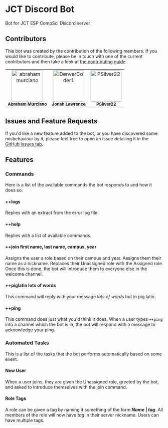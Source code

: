 # JCT Discord Bot

Bot for JCT ESP CompSci Discord server

## Contributors

This bot was created by the contribution of the following members. If you would like to contribute, please be in touch with one of the current contributors and then take a look at [the contributing guide](contributing.md)

<!-- readme: contributors -start --> 
<table>
<tr>
    <td align="center">
        <a href="https://github.com/abrahammurciano">
            <img src="https://avatars1.githubusercontent.com/u/25041135?v=4" width="100;" alt="abrahammurciano"/>
            <br />
            <sub><b>Abraham Murciano</b></sub>
        </a>
    </td>
    <td align="center">
        <a href="https://github.com/DenverCoder1">
            <img src="https://avatars0.githubusercontent.com/u/20955511?v=4" width="100;" alt="DenverCoder1"/>
            <br />
            <sub><b>Jonah Lawrence</b></sub>
        </a>
    </td>
    <td align="center">
        <a href="https://github.com/PSilver22">
            <img src="https://avatars1.githubusercontent.com/u/75566318?v=4" width="100;" alt="PSilver22"/>
            <br />
            <sub><b>PSilver22</b></sub>
        </a>
    </td></tr>
</table>
<!-- readme: contributors -end -->

## Issues and Feature Requests

If you'd like a new feature added to the bot, or you have discovered some misbehaviour by it, please feel free to open an issue detailing it in the [GitHub issues tab](https://https://github.com/DenverCoder1/jct-discord-bot/issues).

## Features

### Commands

Here is a list of the available commands the bot responds to and how it does so.

#### ++logs

Replies with an extract from the error log file.

#### ++help

Replies with a list of available commands.

#### ++join first name, last name, campus, year

Assigns the user a role based on their campus and year. Assigns them their name as a nickname. Replaces their Unassigned role with the Assigned role. Once this is done, the bot will introduce them to everyone else in the welcome channel.

#### ++piglatin lots of words

This command will reply with your message _lots of words_ but in pig latin.

#### ++ping

This command does just what you'd think it does. When a user types `++ping` into a channel which the bot is in, the bot will respond with a message to acknowledge your ping.

### Automated Tasks

This is a list of the tasks that the bot performs automatically based on some event.

#### New User

When a user joins, they are given the Unassigned role, greeted by the bot, and asked to introduce themselves with the join command.

#### Role Tags

A role can be given a tag by naming it something of the form **_Name_ | _tag_**. All members of the role will now have _tag_ in their server nickname. Users can have multiple tags.
